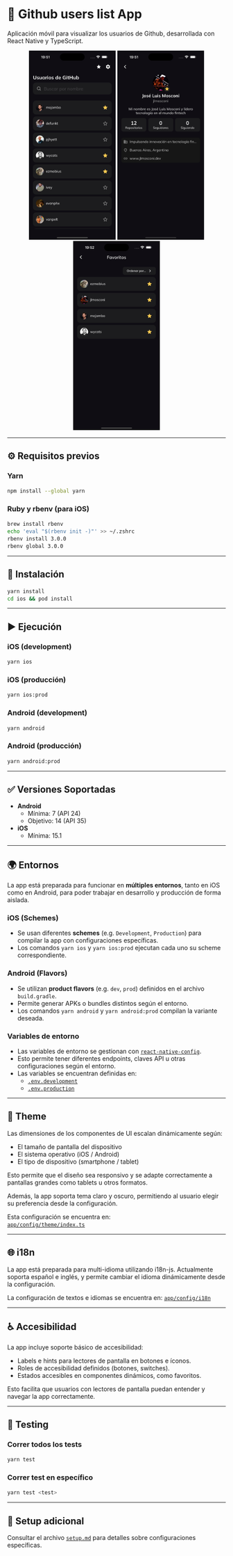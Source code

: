 # 📱 Github users list App

Aplicación móvil para visualizar los usuarios de Github, desarrollada con React Native y TypeScript.

<p align="center">
  <img src="./assets/images/home.png" alt="Home screen" width="200"/>
  <img src="./assets/images/profile.png" alt="Profile screen" width="200"/>
  <img src="./assets/images/favorites.png" alt="Favorites screen" width="200"/>
</p>

---

## ⚙️ Requisitos previos

### Yarn

```bash
npm install --global yarn
```

### Ruby y rbenv (para iOS)

```bash
brew install rbenv
echo 'eval "$(rbenv init -)"' >> ~/.zshrc
rbenv install 3.0.0
rbenv global 3.0.0
```

---

## 🚀 Instalación

```bash
yarn install
cd ios && pod install
```

---

## ▶️ Ejecución

### iOS (development)

```bash
yarn ios
```

### iOS (producción)

```bash
yarn ios:prod
```

### Android (development)

```bash
yarn android
```

### Android (producción)

```bash
yarn android:prod
```

---

## ✅ Versiones Soportadas

- **Android**
  - Mínima: 7 (API 24)
  - Objetivo: 14 (API 35)
- **iOS**
  - Mínima: 15.1

---

## 🌍 Entornos

La app está preparada para funcionar en **múltiples entornos**, tanto en iOS como en Android, para poder trabajar en desarrollo y producción de forma aislada.

### iOS (Schemes)

- Se usan diferentes **schemes** (e.g. `Development`, `Production`) para compilar la app con configuraciones específicas.
- Los comandos `yarn ios` y `yarn ios:prod` ejecutan cada uno su scheme correspondiente.

### Android (Flavors)

- Se utilizan **product flavors** (e.g. `dev`, `prod`) definidos en el archivo `build.gradle`.
- Permite generar APKs o bundles distintos según el entorno.
- Los comandos `yarn android` y `yarn android:prod` compilan la variante deseada.

### Variables de entorno

- Las variables de entorno se gestionan con [`react-native-config`](https://github.com/luggit/react-native-config).
- Esto permite tener diferentes endpoints, claves API u otras configuraciones según el entorno.
- Las variables se encuentran definidas en:
  - [`.env.development`](.env.development)
  - [`.env.production`](.env.production)

---

## 🎨 Theme

Las dimensiones de los componentes de UI escalan dinámicamente según:

- El tamaño de pantalla del dispositivo
- El sistema operativo (iOS / Android)
- El tipo de dispositivo (smartphone / tablet)

Esto permite que el diseño sea responsivo y se adapte correctamente a pantallas grandes como tablets u otros formatos.

Además, la app soporta tema claro y oscuro, permitiendo al usuario elegir su preferencia desde la configuración.

Esta configuración se encuentra en:  
[`app/config/theme/index.ts`](./app/config/theme/index.ts)

---

## 🌐 i18n

La app está preparada para multi-idioma utilizando i18n-js. Actualmente soporta español e inglés, y permite cambiar el idioma dinámicamente desde la configuración.

La configuración de textos e idiomas se encuentra en:
[`app/config/i18n`](./app/config/i18n)

---

## ♿️ Accesibilidad

La app incluye soporte básico de accesibilidad:

- Labels e hints para lectores de pantalla en botones e íconos.
- Roles de accesibilidad definidos (botones, switches).
- Estados accesibles en componentes dinámicos, como favoritos.

Esto facilita que usuarios con lectores de pantalla puedan entender y navegar la app correctamente.

---

## 🧪 Testing

### Correr todos los tests

```bash
yarn test
```

### Correr test en específico

```bash
yarn test <test>
```

---

## 📄 Setup adicional

Consultar el archivo [`setup.md`](./setup.md) para detalles sobre configuraciones específicas.
